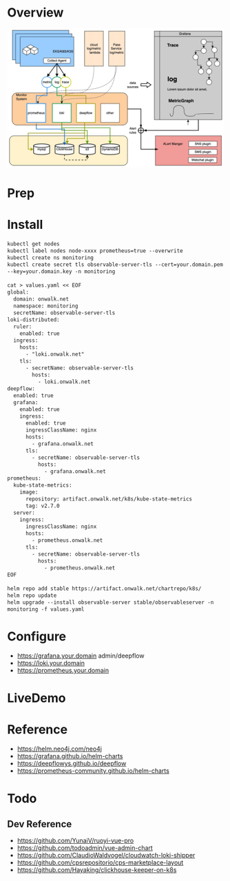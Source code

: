 # Overview

![ObservableArch](/scripts/pic/ObservableArchDesign.jpg "ObservableArch")

# Prep

# Install

```
kubectl get nodes
kubectl label nodes node-xxxx prometheus=true --overwrite
kubectl create ns monitoring
kubectl create secret tls observable-server-tls --cert=your.domain.pem --key=your.domain.key -n monitoring

cat > values.yaml << EOF
global:
  domain: onwalk.net
  namespace: monitoring
  secretName: observable-server-tls
loki-distributed:
  ruler:
    enabled: true
  ingress:
    hosts:
      - "loki.onwalk.net"
    tls:
      - secretName: observable-server-tls
        hosts:
          - loki.onwalk.net
deepflow:
  enabled: true
  grafana:
    enabled: true
    ingress:
      enabled: true
      ingressClassName: nginx
      hosts:
        - grafana.onwalk.net
      tls:
        - secretName: observable-server-tls
          hosts:
            - grafana.onwalk.net
prometheus:
  kube-state-metrics:
    image:
      repository: artifact.onwalk.net/k8s/kube-state-metrics
      tag: v2.7.0
  server:
    ingress:
      ingressClassName: nginx
      hosts:
        - prometheus.onwalk.net
      tls:
        - secretName: observable-server-tls
          hosts:
            - prometheus.onwalk.net
EOF

helm repo add stable https://artifact.onwalk.net/chartrepo/k8s/
helm repo update
helm upgrade --install observable-server stable/observableserver -n monitoring -f values.yaml 
```

# Configure

* https://grafana.your.domain  admin/deepflow
* https://loki.your.domain
* https://prometheus.your.domain

# LiveDemo

# Reference 

- https://helm.neo4j.com/neo4j
- https://grafana.github.io/helm-charts
- https://deepflowys.github.io/deepflow
- https://prometheus-community.github.io/helm-charts

# Todo

## Dev Reference 
- https://github.com/YunaiV/ruoyi-vue-pro
- https://github.com/todoadmin/vue-admin-chart
- https://github.com/ClaudioWaldvogel/cloudwatch-loki-shipper
- https://github.com/cpsrepositorio/cps-marketplace-layout
- https://github.com/Hayaking/clickhouse-keeper-on-k8s
